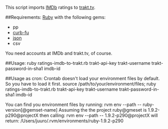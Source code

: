 This script imports [IMDb](http://www.imdb.com) ratings to [trakt.tv](http://trakt.tv).

##Requirements:
[Ruby](http://www.ruby-doc.org) with the following gems:
* pp
* [curb-fu](http://rubygems.org/gems/curb-fu)
* [json](http://rubygems.org/gems/json)
* csv

You need accounts at IMDb and trakt.tv, of course.

##Usage:
	ruby ratings-imdb-to-trakt.rb trakt-api-key trakt-username trakt-password-in-sha1 imdb-id

##Usage as cron:
Crontab doesn't load your environment files by default. So you have to load it first.
	source /path/to/your/environment/files; ruby ratings-imdb-to-trakt.rb trakt-api-key trakt-username trakt-password-in-sha1 imdb-id

You can find you environment files by running:
	rvm env --path -- ruby-version[@gemset-name]
Assuming the the project ruby@gmeset is 1.9.2-p290@projectX then calling:
	rvm env --path -- 1.9.2-p290@projectX
will return:
	/Users/juuro/.rvm/environments/ruby-1.9.2-p290